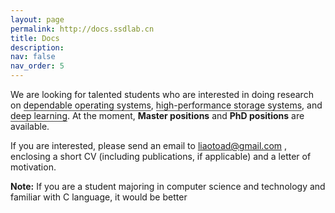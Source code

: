 ```yaml
---
layout: page
permalink: http://docs.ssdlab.cn
title: Docs
description: 
nav: false
nav_order: 5
---
```


We are looking for talented students who are interested in doing research on <span style="border-bottom: 1px solid #4b4b4b;  border-top:0px;border-left:0px;border-right:0px;">dependable operating systems</span>, <span style="border-bottom: 1px solid #4b4b4b;  border-top:0px;border-left:0px;border-right:0px;">high-performance storage systems</span>, and <span style="border-bottom: 1px solid #4b4b4b;  border-top:0px;border-left:0px;border-right:0px;">deep learning</span>. At the moment, <strong> Master positions</strong> and <strong>PhD positions</strong> are available.

If you are interested, please send an email to  <a href= "mailto:liaotoad@gmail.com"> liaotoad@gmail.com </a> , enclosing a short CV (including publications, if applicable) and a letter of motivation.

<strong>Note:</strong> If you are a student majoring in computer science and technology and familiar with C language, it would be better

